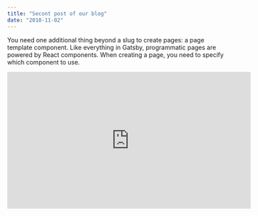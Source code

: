 ```yaml
---
title: "Secont post of our blog"
date: "2018-11-02"
---
```


You need one additional thing beyond a slug to create pages: a page template component. Like everything in Gatsby, programmatic pages are powered by React components. When creating a page, you need to specify which component to use.

<iframe width="560" height="315" src="https://www.youtube.com/watch?v=NUKKzdVy0EI" frameborder="0" allowfullscreen></iframe>